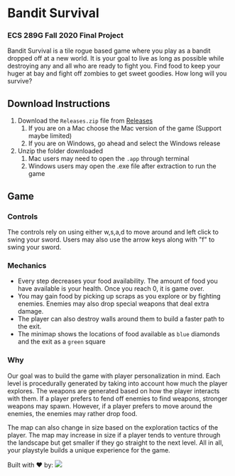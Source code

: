 # Bandit Survival
### ECS 289G Fall 2020 Final Project

Bandit Survival is a tile rogue based game where you play as a bandit dropped off at a new world. It is your goal to live as long as possible while destroying any and all who are ready to fight you. Find food to keep your huger at bay and fight off zombies to get sweet goodies. How long will you survive?


## Download Instructions
1. Download the `Releases.zip` file from [Releases](https://github.com/vybhavb/Bandit-Survival/releases/latest)
    1. If you are on a Mac choose the Mac version of the game (Support maybe limited)
    2. If you are on Windows, go ahead and select the Windows release
2. Unzip the folder downloaded
    1. Mac users may need to open the `.app` through terminal
    2. Windows users may open the .exe file after extraction to run the game


## Game
### Controls
The controls rely on using either w,s,a,d to move around and left click to swing your sword. Users may also use the arrow keys along with "f" to swing your sword.

### Mechanics
- Every step decreases your food availability. The amount of food you have available is your health. Once you reach 0, it is game over. 
- You may gain food by picking up scraps as you explore or by fighting enemies. Enemies may also drop special weapons that deal extra damage. 
- The player can also destroy walls around them to build a faster path to the exit.
- The minimap shows the locations of food available as `blue` diamonds and the exit as a `green` square

### Why
Our goal was to build the game with player personalization in mind. Each level is procedurally generated by taking into account how much the player explores. The weapons are generated based on how the player interacts with them. If a player prefers to fend off enemies to find weapons, stronger weapons may spawn. However, if a player prefers to move around the enemies, the enemies may rather drop food.

The map can also change in size based on the exploration tactics of the player. The map may increase in size if a player tends to venture through the landscape but get smaller if they go straight to the next level. All in all, your playstyle builds a unique experience for the game.


Built with ❤ by:
<a href="https://github.com/vybhavb/Bandit-Survival/graphs/contributors">
  <img src="https://contrib.rocks/image?repo=vybhavb/Bandit-Survival" />
</a>
